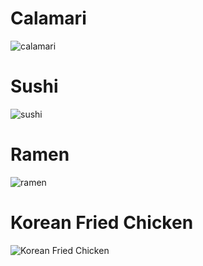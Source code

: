 # Calamari
![calamari](https://bakeitwithlove.com/wp-content/uploads/2021/12/calamari-sq.jpg)
# Sushi
![sushi](https://izzycooking.com/wp-content/uploads/2022/04/Sushi-01.jpg)
# Ramen
![ramen](https://hips.hearstapps.com/hmg-prod/images/190208-delish-ramen-horizontal-093-1550096715.jpg)
# Korean Fried Chicken
![Korean Fried Chicken](https://tiffycooks.com/wp-content/uploads/2021/03/Korean-Fried-Chicken.png)